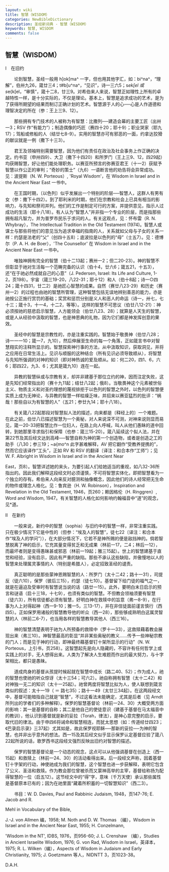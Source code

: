 ```yaml
---
layout: wiki
title: 智慧（WISDOM）
categories: NewBibleDictionary
description: 圣经新词典 - 智慧（WISDOM）
keywords: 智慧, WISDOM
comments: false
---
```


## 智慧（WISDOM）

Ⅰ　在旧约

　　论到智慧，圣经一般用 h]ok[ma^ 一字，但也用其他字汇，如：bi^na^，“理解”，伯卅九26，箴廿三4；t#b[u^na^，“见识”，诗一三六5；s*ek[el 或 s*e{k[el，“审慎”，箴十二8，廿三9。对希伯来人来说，智慧正如理性上所有的卓越特性一样，是十分实际的，不仅是理论。基本上，智慧是追求成功的艺术，是为了获得所期望的结果而制订正确计划的艺术。智慧源于人的心──心是人作道德和理智决定的所在（参：王上三9、12）。

　　那些拥有专门技术的人被称为有智慧：比撒列──建造会幕的主要工匠（出卅一3；RSV 作“有能力”）；制造偶像的巧匠（赛四十20；耶十9）；职业哭家（耶九17）；驾船或修船的人（结廿七8-9）。实用的智慧亦可有邪恶的一面，约拿达狡猾的献议就是一例（撒下十三3）。

　　君王及领袖特别需要智慧，因为他们有责任在政治及社会事务上作正确的决定。约书亚（申卅四9）、大卫（撒下十四20）和所罗门（王上三9、12，四29起）均获赐智慧，好让他们能处理职务。以赛亚所预言的弥赛亚君王（十一2）获赋予智慧以作公正的审判；“奇妙的策士”（九6）一语断言他的劝告将会异常成功。见：波提斯（N. W. Porteous）, 'Royal Wisdom'，在 Wisdom in Israel and in the Ancient Near East 一书中。

　　在王国时期，〔以色列〕似乎发展出一个特别的阶层──智慧人，这群人有男有女（参：撒下十四2）。到了耶利米的时期，他们在宗教和社会上已具有相当的影响力，与先知和祭司并列。他们的工作是制定可行的方案，并提供意见，指示人过成功的生活（耶十八18）。有人认为“智慧人”并非指一个专业的阶层，而是指那些拥有超凡智力，并为普罗市民乐于求问的人。有关这观点，见：怀布雷（R. N. Whybray），The Intellectual Tradition in the Old Testament (1974)。智慧人或谋士与那些将他们的意见当为追求幸福的指南的人，关系就如父母与子女的关系一样：约瑟是法老的“父”（创四十五8）；底波拉是以色列的“母”（士五7）。见：德博尔（P. A. H. de Boer），'The Counsellor' 在 Wisdom in Israel and in the Ancient Near East 一书中。

　　唯独神拥有完全的智慧（伯十二13起；赛卅一2；但二20-23）。神的智慧不但彰显于祂对生活每一个范畴完备的认识（伯十4，廿六6；箴五21，十五3），还“在于祂必然成就自己的心意”（J. Pedersen, Israel: Its Life and Culture, 1-2，页198）。宇宙（箴三19-20，八22-31；耶十12）和人（伯十8起；诗一○四24；箴十四31，廿二2）是祂匠心智慧的成果。自然（赛廿八23-29）和历史（赛卅一2）的过程也由祂的智慧所管理，这种智慧包括无误地辨别善恶的能力，亦是祂按公正施行赏罚的基础；奖赏和惩罚分别是义人和恶人的命运（诗一，卅七，七十三；箴十3，十一4，十二2，等等）。这样的智慧不可思议（伯廿八12-21）：神必须按祂的慈悲启示智慧，人方能领会（伯廿八23、28）；就算是人天生的智慧，或是人从经验中汲取的智慧，也是神恩典的礼物，因为它们都是神发挥创意的果效。

　　圣经中的智慧是宗教性的，亦是注重实践的。智慧始于敬畏神（伯廿八28；诗一一一10；箴一7，九10），然后伸展至生命的每一个角落，正如箴言书中对智慧翔实的注释所显示的。智慧探索神行事的方法，从中汲取知识，获取洞见，并将之应用在日常生活上。见识与顺服的这种结合（所有见识必须导致顺从），将智慧与先知所强调的对神的知识（即对神热诚的爱及顺从。如：何二20，四1、6，六6；耶四22，九3、6；尤其是箴九10）连在一起。

　　异教的智慧纵或与宗教有关，却并非建基于那位立约的神，因而注定失败，这是先知们经常指出的（赛十九11起；结廿八2起；俄8）。当敬畏神这个元素被世俗主义、物质主义和对圣约理想的蔑视排拒于以色列的智慧之外时，以色列的智慧便实质上成为无神论，与异教的智慧一样枯燥乏味，并招来以赛亚猛烈的批评：“祸哉！那些自以为有智慧的人”（五21；参廿九14；耶十八18）。

　　有关箴八22起那段对智慧拟人法的描述，向来都是〔释经上的〕一个难题。在此之前，伯廿八已描述智慧为一个奥秘，对人来说深不可测，对神来说则显而易见，箴一20-33把智慧比作一位妇人，在路上向人呼喊，叫人从他们愚眛的道中回转，到她那里寻求指引和保障（也参：箴三15-20）。箴八延续这个拟人法，并在第22节及其后经文达到高峰──智慧自称为神的第一个创造物，或者是创造之工的助手（八30；参三19；~a{mo^n 此字甚难解释，AV 把它翻作“受教养提携的”，然而它应该译作“工头”，正如 RV 和 RSV 的翻译〔译注：和合本作“工师”〕；见 W. F. Albright in Wisdom in Israel and in the Ancient Near

East，页8）。智慧详述她的来头，为要引起人们给她适当的重视，如八32-36所指出的。因此我们解释这段经文时必须谨慎，不可将智慧实体化，即把智慧看为一个独立的存有。希伯来人向来反对臆测和抽像概念，因此他们的诗人经常把无生命的物件或理念人格化。见：鲁宾逊（H. W. Robinson），Inspiration and Revelation in the Old Testament, 1946，页260；赖因格伦（H. Ringgren）, Word and Wisdom, 1947。有关智慧的人格化如何影响约翰福音中“道”的观念，见*道。

Ⅱ　在新约 

　　一般来说，新约中的智慧（sophia）与旧约中的智慧一样，非常注重实践。只在极少情况下它是中性的（但参：“埃及人的智慧”，徒七22〔译注：和合本作“埃及人的学问”〕），在大部分情况下，它若不是神所赐的便是敌挡神的。倘若智慧脱离了神的启示，它充其量变得贫乏和无成果（林前一17，二4；林后一12），而最坏者则是变得愚昧甚或邪恶（林前一19起；雅三15起）。世上的智慧建基于直觉和经验，没有启示，因此有严重的缺陷。那些不承认这些缺陷，并傲慢地以人的智慧来处理属灵事情的人（特别是希腊人），必定招致圣经的谴责。

　　真正聪明的是那些蒙神恩赐智慧的人：所罗门（太十二42；路十一31），司提反（徒六10），保罗（彼后三15），约瑟（徒七10）。基督留下给门徒的福气之一，就是在逼迫及受审时有智慧说当说的话（路廿一15）。此外，要明白末日启示的预言和谜语（启十三18，十七9），也须有类似的智慧。不但教会领袖须要有智慧（徒六3），所有信徒都必须有智慧，好明白神在救赎中的旨意（弗一8-9），在行事为人上对得起神（西一9-10；雅一5，三13-17），并在非信徒面前谨言慎行（西四5）。正如保罗用诸般的智慧教导他的听众（西一28），那些够成熟明白这属灵智慧的人（林前二6-7），也当用各样的智慧教导其他人（西三16）。

　　神的智慧清楚表明于祂为人所预备的救赎中（罗十一33），这救赎藉着教会展现出来（弗三10）。神智慧最高的彰显“并非某些奥秘的教义……传予一些神秘宗教的门人；而是见于神的行动，即神最终藉基督钉十架所显示的行动”（N. W. Porteous，上引书，页258）。这智慧起先是向人隐藏的，不容许有任何哲学上或实践上的对手，无人想得出来。人类为了解决人生难题而作出的最大努力，与十字架相比，都只是愚昧。

　　道成肉身的基督从孩提时候起就在智慧中成长（路二40、52）；作为成人，祂的智慧也使祂的听众惊讶（太十三54；可六2）。祂自称拥有智慧（太十二42）和对神独一无二的知识（太十一25起）。祂曾两度将智慧比拟为人，使人联想到箴言类似的叙述：太十一19（ ＝ 路七35）；路十一49（太廿三34起）。在这两段经文中，基督可能暗指自己就是“智慧”，不过这看法未能确定，尤其是后者（见 Arndt 所列出的学者们的多种解释）。保罗的智慧基督论（林前一24、30）大概受两方面的影响：其一是基督的自称；其二是他自己的使徒意识（建基于基督在马太福音中的教训），他认识到基督就是新的妥拉（Torah，律法），是神心意完整的启示，要取代旧的律法。由于申四6将诫命和智慧相连，而犹太思想（如：传道经廿四23；《巴录启示录》三37起）尤其如是，故此保罗视耶稣──那新的妥拉──为神的智慧，也并非出乎意外的想法。西一15及其后经文似乎显示保罗认定基督应验了箴八22起所说的话，歌罗西书这段经文强烈反映出旧约对智慧的描述。

　　保罗的智慧基督论是一个动态的观念，这点可以从他强调基督在创造上（西一15起）和救赎上（林前一24、30）的活动看得出来。后一段经文声称，因着基督钉十字架的行动，神使祂成为我们的智慧，这个智慧也进一步获解释，表明它包含了公义、圣洁和救赎。作为教会那位曾被杀而又蒙神高举的主宰，基督给称扬为配得智慧的一位（启五12）。这节经文中的“得”字，意味〔千万天使〕承认那些属性是基督原本已有的；因为在祂里面“藏着所积蓄的一切智慧知识”（西二3）。

　　书目：W. D. Davies, Paul and Rabbinic Judaism, 1948，页147-76; E. Jacob and R.

Mehl in Vocabulary of the Bible,

J.-J. von Allmen 编，1958; M. Noth and D. W. Thomas （编），Wisdom in Israel and in the Ancient Near East, 1955; H. Conzelmann,

'Wisdom in the NT', IDBS, 1976，页956-60; J. L. Crenshaw （编），Studies in Ancient Israelite Wisdom, 1976; G. von Rad, Wisdom in Israel，英译本，1975; R. L. Wilken（编），Aspects of Wisdom in Judaism and Early Christianity, 1975; J. Goetzmann 等人，NIDNTT 3，页1023-38。

D.A.H.








